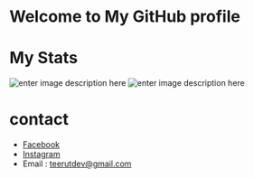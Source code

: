 # Welcome to My GitHub profile

# My Stats
![enter image description here](https://github-readme-stats.vercel.app/api?username=Teerut26&show_icons=true&theme=radical)
![enter image description here](https://github-readme-stats.vercel.app/api/top-langs/?username=Teerut26&layout=compact)
# contact
- [Facebook](https://web.facebook.com/profile.php?id=100008786231232)
- [Instagram](https://www.instagram.com/teerut_1t/)
- Email : teerutdev@gmail.com
